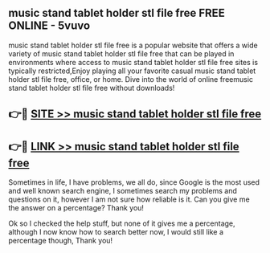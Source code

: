 ## music stand tablet holder stl file free FREE ONLINE - 5vuvo

music stand tablet holder stl file free is a popular website that offers a wide variety of music stand tablet holder stl file free that can be played in environments where access to music stand tablet holder stl file free sites is typically restricted,Enjoy playing all your favorite casual music stand tablet holder stl file free, office, or home. Dive into the world of online freemusic stand tablet holder stl file free without downloads!

## 👉🔴 [SITE >> music stand tablet holder stl file free](http://news.freeplayer.one?title=music_stand_tablet_holder_stl_file_free&ref=FRRE)

## 👉🔴 [LINK >> music stand tablet holder stl file free](http://news.freeplayer.one?title=music_stand_tablet_holder_stl_file_free&ref=FREE)

Sometimes in life, I have problems, we all do, since Google is the most used and well known search engine, I sometimes search my problems and questions on it, however I am not sure how reliable is it. Can you give me the answer on a percentage? Thank you!

Ok so I checked the help stuff, but none of it gives me a percentage, although I now know how to search better now, I would still like a percentage though, Thank you!